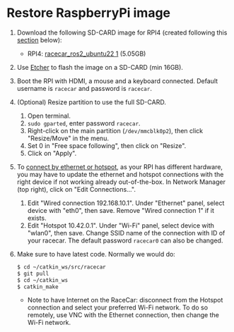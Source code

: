 # Restore RaspberryPi image
1. Download the following SD-CARD image for RPI4 (created following this [section](https://github.com/SherbyRobotics/racecar/tree/master/images#create-raspberrypi-image) below):
    * RPI4: [racecar_ros2_ubuntu22 1]([https://tinyurl.com/RacecarRos2Ubuntu2204]) (5.05GB)
2. Use [Etcher](https://www.balena.io/etcher/) to flash the image on a SD-CARD (min 16GB). 
3. Boot the RPI with HDMI, a mouse and a keyboard connected. Default username is `racecar` and password is `racecar`. 
4. (Optional) Resize partition to use the full SD-CARD.
    1. Open terminal.
    2. `sudo gparted`, enter password `racecar`.
    3. Right-click on the main partition (`/dev/mmcblk0p2`), then click "Resize/Move" in the menu.
    4. Set 0 in "Free space following", then click on "Resize".
    5. Click on "Apply".
    
5. To [connect by ethernet or hotspot](https://github.com/SherbyRobotics/racecar/tree/master/doc), as your RPI has different hardware, you may have to update the ethernet and hotspot connections with the right device if not working already out-of-the-box. In Network Manager (top right), click on "Edit Connections…". 
    1. Edit "Wired connection 192.168.10.1". Under "Ethernet" panel, select device with "eth0", then save. Remove "Wired connection 1" if it exists.
    2. Edit "Hotspot 10.42.0.1". Under "Wi-Fi" panel, select device with "wlan0", then save. Change SSID name of the connection with ID of your racecar. The default password `racecar0` can also be changed. 

6. Make sure to have latest code. Normally we would do:
    ```bash
    $ cd ~/catkin_ws/src/racecar
    $ git pull
    $ cd ~/catkin_ws
    $ catkin_make
    ```
    * Note to have Internet on the RaceCar: disconnect from the Hotspot connection and select your preferred Wi-Fi network. To do so remotely, use VNC with the Ethernet connection, then change the Wi-Fi network.
